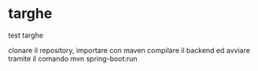 # targhe
test targhe

clonare il repository, importare con maven compilare il backend ed avviare tramite il comando mvn spring-boot:run

